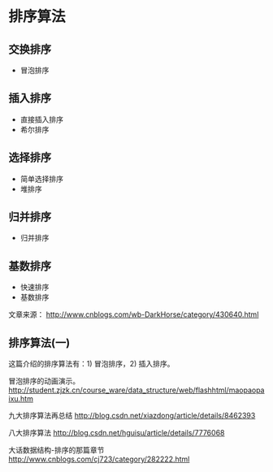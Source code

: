 # 排序算法


## 交换排序
* 冒泡排序


## 插入排序
* 直接插入排序
* 希尔排序

## 选择排序
* 简单选择排序
* 堆排序

## 归并排序
* 归并排序

## 基数排序







* 快速排序
* 基数排序



文章来源：
http://www.cnblogs.com/wb-DarkHorse/category/430640.html

## 排序算法(一)
这篇介绍的排序算法有：1) 冒泡排序，2) 插入排序。

冒泡排序的动画演示。
http://student.zjzk.cn/course_ware/data_structure/web/flashhtml/maopaopaixu.htm

九大排序算法再总结
http://blog.csdn.net/xiazdong/article/details/8462393

八大排序算法
http://blog.csdn.net/hguisu/article/details/7776068

大话数据结构-排序的那篇章节
http://www.cnblogs.com/cj723/category/282222.html